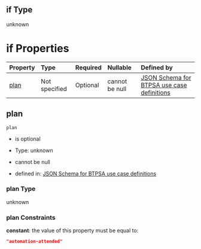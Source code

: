 ## if Type

unknown

# if Properties

| Property      | Type          | Required | Nullable       | Defined by                                                                                                                                                                                                                                  |
| :------------ | :------------ | :------- | :------------- | :------------------------------------------------------------------------------------------------------------------------------------------------------------------------------------------------------------------------------------------ |
| [plan](#plan) | Not specified | Optional | cannot be null | [JSON Schema for BTPSA use case definitions](btpsa-usecase-properties-services-items-allof-1-then-allof-92-then-allof-1-if-properties-plan.md "undefined#/properties/services/items/allOf/1/then/allOf/92/then/allOf/1/if/properties/plan") |

## plan



`plan`

*   is optional

*   Type: unknown

*   cannot be null

*   defined in: [JSON Schema for BTPSA use case definitions](btpsa-usecase-properties-services-items-allof-1-then-allof-92-then-allof-1-if-properties-plan.md "undefined#/properties/services/items/allOf/1/then/allOf/92/then/allOf/1/if/properties/plan")

### plan Type

unknown

### plan Constraints

**constant**: the value of this property must be equal to:

```json
"automation-attended"
```
